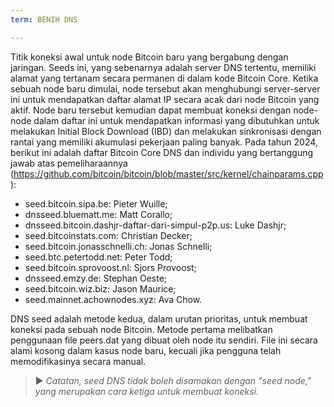 ```yaml
---
term: BENIH DNS

---
```

Titik koneksi awal untuk node Bitcoin baru yang bergabung dengan jaringan. Seeds ini, yang sebenarnya adalah server DNS tertentu, memiliki alamat yang tertanam secara permanen di dalam kode Bitcoin Core. Ketika sebuah node baru dimulai, node tersebut akan menghubungi server-server ini untuk mendapatkan daftar alamat IP secara acak dari node Bitcoin yang aktif. Node baru tersebut kemudian dapat membuat koneksi dengan node-node dalam daftar ini untuk mendapatkan informasi yang dibutuhkan untuk melakukan Initial Block Download (IBD) dan melakukan sinkronisasi dengan rantai yang memiliki akumulasi pekerjaan paling banyak. Pada tahun 2024, berikut ini adalah daftar Bitcoin Core DNS dan individu yang bertanggung jawab atas pemeliharaannya (https://github.com/bitcoin/bitcoin/blob/master/src/kernel/chainparams.cpp):


- seed.bitcoin.sipa.be: Pieter Wuille;
- dnsseed.bluematt.me: Matt Corallo;
- dnsseed.bitcoin.dashjr-daftar-dari-simpul-p2p.us: Luke Dashjr;
- seed.bitcoinstats.com: Christian Decker;
- seed.bitcoin.jonasschnelli.ch: Jonas Schnelli;
- seed.btc.petertodd.net: Peter Todd;
- seed.bitcoin.sprovoost.nl: Sjors Provoost;
- dnsseed.emzy.de: Stephan Oeste;
- seed.bitcoin.wiz.biz: Jason Maurice;
- seed.mainnet.achownodes.xyz: Ava Chow.

DNS seed adalah metode kedua, dalam urutan prioritas, untuk membuat koneksi pada sebuah node Bitcoin. Metode pertama melibatkan penggunaan file peers.dat yang dibuat oleh node itu sendiri. File ini secara alami kosong dalam kasus node baru, kecuali jika pengguna telah memodifikasinya secara manual.

> ► *Catatan, seed DNS tidak boleh disamakan dengan "seed node," yang merupakan cara ketiga untuk membuat koneksi.*